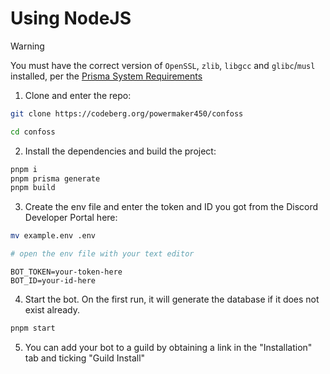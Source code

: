 # Using NodeJS

> [!WARNING]
> You must have the correct version of `OpenSSL`, `zlib`, `libgcc` and `glibc`/`musl` installed, per the [Prisma System Requirements](https://www.prisma.io/docs/orm/reference/system-requirements#operating-systems)

1. Clone and enter the repo:
```bash
git clone https://codeberg.org/powermaker450/confoss

cd confoss
```

2. Install the dependencies and build the project:
```bash
pnpm i
pnpm prisma generate
pnpm build
```

3. Create the env file and enter the token and ID you got from the Discord Developer Portal here:
```bash
mv example.env .env

# open the env file with your text editor
```

```
BOT_TOKEN=your-token-here
BOT_ID=your-id-here
```

4. Start the bot. On the first run, it will generate the database if it does not exist already.
```bash
pnpm start
```

5. You can add your bot to a guild by obtaining a link in the "Installation" tab and ticking "Guild Install"

